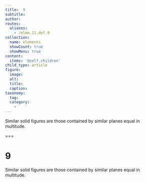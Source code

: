 ```yaml
---
title:  9
subtitle: 
author:
routes:
  aliases:
    - /elem.11.def.9
collection:
  name: elements
  showCount: true
  showMenu: true
content:
  items: '@self.children'
child_type: article
figure:
  image:
  alt:
  title:
  caption:
taxonomy:
  tag:
  category:
    - 
---
```


<p><hi rend="bold">Similar solid figures</hi> are those contained by similar planes equal in multitude.</p>

===

<h1>9</h1>
<p><span class="bold">Similar solid figures</span> are those contained by similar planes equal in multitude.</p>

